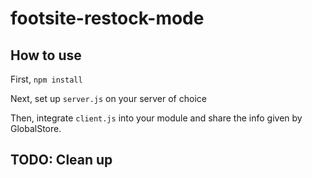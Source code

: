 # footsite-restock-mode


## How to use

First, ```npm install```

Next, set up ```server.js``` on your server of choice

Then, integrate ```client.js``` into your module and share the info given by GlobalStore.


## TODO: Clean up
